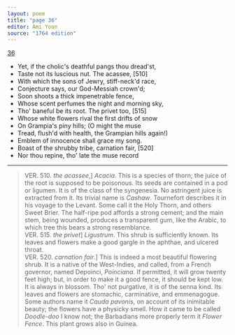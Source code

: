 ```yaml
---
layout: poem
title: "page 36"
editor: Ami Yoon
source: "1764 edition"
---
```



[36]()  

- Yet, if the cholic's deathful pangs thou dread'st,  
- Taste not its luscious nut. The acassee, [510]  
- With which the sons of Jewry, stiff-neck'd race,  
- Conjecture says, our God-Messiah crown'd;  
- Soon shoots a thick impenetrable fence,  
- Whose scent perfumes the night and morning sky,  
- Tho' baneful be its root. The privet too, [515]  
- Whose white flowers rival the first drifts of snow  
- On Grampia's piny hills; \(O might the muse  
- Tread, flush'd with health, the Grampian hills again!\)  
- Emblem of innocence shall grace my song.  
- Boast of the shrubby tribe, carnation fair, [520]  
- Nor thou repine, tho' late the muse record  

---

> VER. 510. *the acassee*,\] *Acacia*. This is a species of thorn; the juice of the root is supposed to be poisonous. Its seeds are contained in a pod or ligumen. It is of the class of the syngenesia. No astringent juice is extracted from it. Its trivial name is *Cashaw*. Tournefort describes it in his voyage to the Levant. Some call it the Holy Thorn, and others Sweet Brier. The half-ripe pod affords a strong cement; and the main stem, being wounded, produces a transparent gum, like the Arabic, to which tree this bears a strong resemblance.  
> VER. 515. *the privet*\] *Ligustrum*. This shrub is sufficiently known. Its leaves and flowers make a good gargle in the aphthae, and ulcered throat.  
> VER. 520. *carnation fair*.\] This is indeed a most beautiful flowering shrub. It is a native of the West-Indies, and called, from a French governor, named Depoinci, *Poinciana*. If permitted, it will grow twenty feet high; but, in order to make it a good fence, it should be kept low. It is always in blossom. Tho' not purgative, it is of the senna kind. Its leaves and flowers are stomachic, carminative, and emmenagogue. Some authors name it *Cauda pavonis*, on account of its inimitable beauty; the flowers have a physicky smell. How it came to be called *Doodle-doo* I know not; the Barbadians more properly term it *Flower Fence*. This plant grows also in Guinea.
